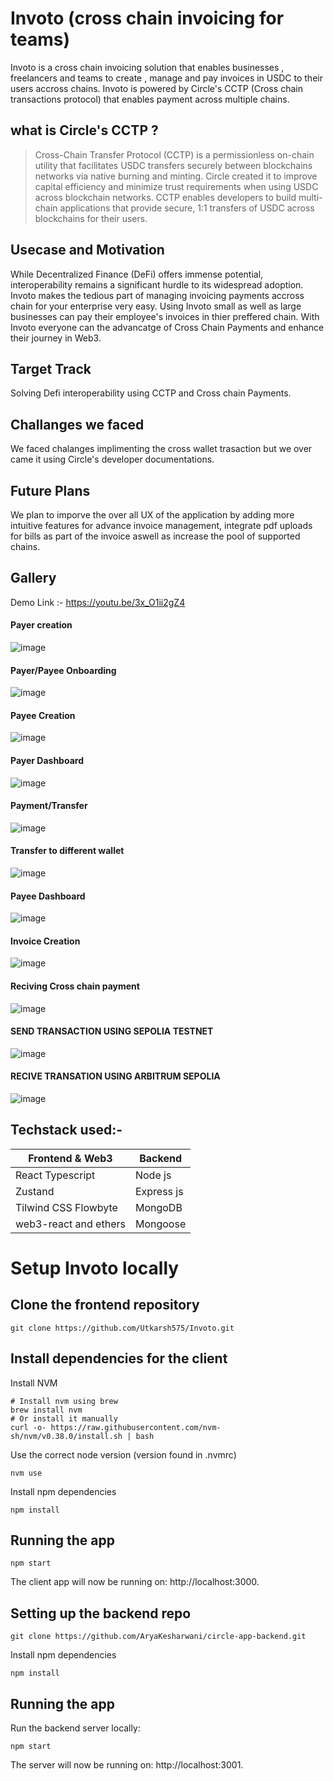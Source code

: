 # Invoto (cross chain invoicing for teams)

Invoto is a cross chain invoicing solution that enables businesses , freelancers and teams to create , manage and pay invoices in USDC to their users accross chains.
Invoto is powered by Circle's CCTP (Cross chain transactions protocol) that enables payment across multiple chains.

## what is Circle's CCTP ?
> Cross-Chain Transfer Protocol (CCTP) is a permissionless on-chain utility that facilitates USDC transfers securely between blockchains networks via native burning and minting. Circle created it to improve capital efficiency and minimize trust requirements when using USDC across blockchain networks. CCTP enables developers to build multi-chain applications that provide secure, 1:1 transfers of USDC across blockchains for their users.

## Usecase and Motivation
While Decentralized Finance (DeFi) offers immense potential, interoperability remains a significant hurdle to its widespread adoption.
Invoto makes the tedious part of managing invoicing payments accross chain for your enterprise very easy. Using Invoto small as well as large businesses can pay their employee's invoices in thier preffered chain. With Invoto everyone can the advancatge of Cross Chain Payments and enhance their journey in Web3.

## Target Track
Solving Defi interoperability using CCTP and Cross chain Payments.

## Challanges we faced 
We faced chalanges implimenting the cross wallet trasaction but we over came it using Circle's developer documentations.

## Future Plans
We plan to imporve the over all UX of the application by adding more intuitive features for advance invoice management, integrate pdf uploads for bills as part of the invoice aswell as increase the pool of supported chains.
## Gallery
Demo Link :- https://youtu.be/3x_O1ii2gZ4

#### Payer creation
![image](https://github.com/Utkarsh575/Invoto/assets/35625228/47c5f494-98a9-492e-98c8-c0576ab2e573)

#### Payer/Payee Onboarding
![image](https://github.com/Utkarsh575/Invoto/assets/35625228/045f27b3-7ffb-4b6e-a2ed-8c5f47a26489)

#### Payee Creation
![image](https://github.com/Utkarsh575/Invoto/assets/35625228/88b137ed-0670-4323-8699-a7d14352ffb6)

#### Payer Dashboard
![image](https://github.com/Utkarsh575/Invoto/assets/35625228/f8ce89f8-2f56-4a42-abeb-d95c319fb068)

#### Payment/Transfer
![image](https://github.com/Utkarsh575/Invoto/assets/35625228/b0c8ff64-1184-41cb-9eaa-dda4a640d6be)

#### Transfer to different wallet
![image](https://github.com/Utkarsh575/Invoto/assets/35625228/ac6c3fe1-b06c-47fc-b99d-0dec5fe65345)

#### Payee Dashboard
![image](https://github.com/Utkarsh575/Invoto/assets/35625228/9237ae3a-8601-4bd8-9ac7-a03ef69e12e2)

#### Invoice Creation
![image](https://github.com/Utkarsh575/Invoto/assets/35625228/811a34b5-f3e6-45be-a61c-e1fb517a890f)

#### Reciving Cross chain payment
![image](https://github.com/Utkarsh575/Invoto/assets/35625228/93a63a9d-896b-4d51-9cf0-bbdb778b9e53)

#### SEND TRANSACTION USING SEPOLIA TESTNET
![image](https://github.com/Utkarsh575/Invoto/assets/35625228/a7e7b717-373b-48f3-8790-6f5a670dd503)

#### RECIVE TRANSATION USING ARBITRUM SEPOLIA
![image](https://github.com/Utkarsh575/Invoto/assets/35625228/6b000250-0081-47b7-a14d-e67f175a946d)

## Techstack used:-
| Frontend & Web3    | Backend |
| -------- | ------- |
| React Typescript |  Node js  |
| Zustand           |  Express js     |
| Tilwind CSS Flowbyte    | MongoDB    |
|  web3-react and ethers |   Mongoose   |


# Setup Invoto locally

## Clone the frontend repository 
```
git clone https://github.com/Utkarsh575/Invoto.git
```
## Install dependencies for the client

Install NVM 

```
# Install nvm using brew
brew install nvm
# Or install it manually
curl -o- https://raw.githubusercontent.com/nvm-sh/nvm/v0.38.0/install.sh | bash
```

Use the correct node version (version found in .nvmrc)

```
nvm use
```

Install npm dependencies

```
npm install
```

## Running the app

```
npm start
```

The client app will now be running on: http://localhost:3000.

## Setting up the backend repo

```
git clone https://github.com/AryaKesharwani/circle-app-backend.git
```
Install npm dependencies

```
npm install
```

## Running the app

Run the backend server locally:

```
npm start
```
The server will now be running on: http://localhost:3001.

